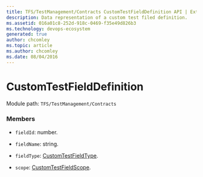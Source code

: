 ```yaml
---
title: TFS/TestManagement/Contracts CustomTestFieldDefinition API | Extensions for Azure DevOps Services
description: Data representation of a custom test filed definition.
ms.assetid: 016a01c8-252d-918c-0469-f35e49d826b3
ms.technology: devops-ecosystem
generated: true
author: chcomley
ms.topic: article
ms.author: chcomley
ms.date: 08/04/2016
---
```


# CustomTestFieldDefinition

Module path: `TFS/TestManagement/Contracts`

### Members

- `fieldId`: number.

- `fieldName`: string.

- `fieldType`: [CustomTestFieldType](../../../TFS/TestManagement/Contracts/CustomTestFieldType.md).

- `scope`: [CustomTestFieldScope](../../../TFS/TestManagement/Contracts/CustomTestFieldScope.md).
